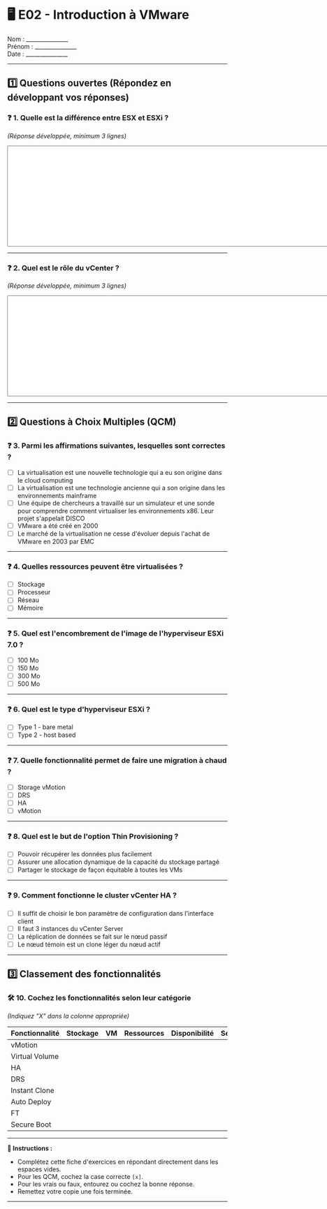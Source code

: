 # 🖥️ E02 - Introduction à VMware

Nom : _______________  
Prénom : _______________   
Date : _______________

---

## 1️⃣ Questions ouvertes (Répondez en développant vos réponses)

### ❓ 1. Quelle est la différence entre ESX et ESXi ?
_(Réponse développée, minimum 3 lignes)_

<textarea rows="15" cols="100"></textarea>

---

### ❓ 2. Quel est le rôle du vCenter ?
_(Réponse développée, minimum 3 lignes)_

<textarea rows="15" cols="100"></textarea>

---

## 2️⃣ Questions à Choix Multiples (QCM)

### ❓ 3. Parmi les affirmations suivantes, lesquelles sont correctes ?  


- [ ] La virtualisation est une nouvelle technologie qui a eu son origine dans le cloud computing  
- [ ] La virtualisation est une technologie ancienne qui a son origine dans les environnements mainframe  
- [ ] Une équipe de chercheurs a travaillé sur un simulateur et une sonde pour comprendre comment virtualiser les environnements x86. Leur projet s'appelait DISCO  
- [ ] VMware a été créé en 2000  
- [ ] Le marché de la virtualisation ne cesse d'évoluer depuis l'achat de VMware en 2003 par EMC  

---

### ❓ 4. Quelles ressources peuvent être virtualisées ?  


- [ ] Stockage  
- [ ] Processeur  
- [ ] Réseau  
- [ ] Mémoire  

---

### ❓ 5. Quel est l'encombrement de l'image de l'hyperviseur ESXi 7.0 ?  


- [ ] 100 Mo  
- [ ] 150 Mo  
- [ ] 300 Mo  
- [ ] 500 Mo  

---

### ❓ 6. Quel est le type d'hyperviseur ESXi ?  


- [ ] Type 1 - bare metal  
- [ ] Type 2 - host based  

---

### ❓ 7. Quelle fonctionnalité permet de faire une migration à chaud ?  


- [ ] Storage vMotion  
- [ ] DRS  
- [ ] HA  
- [ ] vMotion  

---

### ❓ 8. Quel est le but de l'option Thin Provisioning ?  


- [ ] Pouvoir récupérer les données plus facilement  
- [ ] Assurer une allocation dynamique de la capacité du stockage partagé  
- [ ] Partager le stockage de façon équitable à toutes les VMs  

---

### ❓ 9. Comment fonctionne le cluster vCenter HA ?  


- [ ] Il suffit de choisir le bon paramètre de configuration dans l'interface client  
- [ ] Il faut 3 instances du vCenter Server  
- [ ] La réplication de données se fait sur le nœud passif  
- [ ] Le nœud témoin est un clone léger du nœud actif  

---

## 3️⃣ Classement des fonctionnalités

### 🛠️ **10. Cochez les fonctionnalités selon leur catégorie**  
_(Indiquez "X" dans la colonne appropriée)_

| Fonctionnalité       | Stockage | VM | Ressources | Disponibilité | Sécurité |
|---------------------|----------|----|------------|---------------|----------|
| vMotion            |          |    |            |               |          |
| Virtual Volume     |          |    |            |               |          |
| HA                |          |    |            |               |          |
| DRS               |          |    |            |               |          |
| Instant Clone     |          |    |            |               |          |
| Auto Deploy       |          |    |            |               |          |
| FT                |          |    |            |               |          |
| Secure Boot       |          |    |            |               |          |


---

**📌 Instructions :**
- Complétez cette fiche d'exercices en répondant directement dans les espaces vides.
- Pour les QCM, cochez la case correcte `[x]`.
- Pour les vrais ou faux, entourez ou cochez la bonne réponse.
- Remettez votre copie une fois terminée.

---
